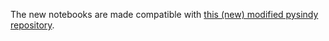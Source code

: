 The new notebooks are made compatible with [this (new) modified pysindy repository](https://github.com/Pongpisit-Thanasutives/pysindy).
